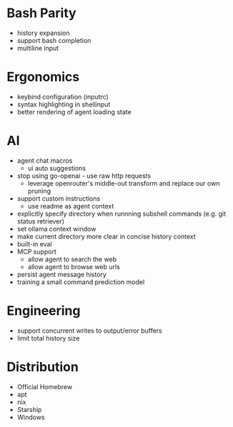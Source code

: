 # Bash Parity

- history expansion
- support bash completion
- multiline input

# Ergonomics

- keybind configuration (inputrc)
- syntax highlighting in shellinput
- better rendering of agent loading state

# AI

- agent chat macros
  - ui auto suggestions
- stop using go-openai - use raw http requests
  - leverage openrouter's middle-out transform and replace our own pruning
- support custom instructions
  - use readme as agent context
- explicitly specify directory when runnning subshell commands (e.g. git status retriever)
- set ollama context window
- make current directory more clear in concise history context
- built-in eval
- MCP support
  - allow agent to search the web
  - allow agent to browse web urls
- persist agent message history
- training a small command prediction model

# Engineering

- support concurrent writes to output/error buffers
- limit total history size

# Distribution

- Official Homebrew
- apt
- nix
- Starship
- Windows

